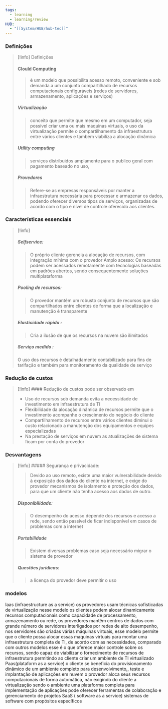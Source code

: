 ```yaml
---
tags:
  - learning
  - learning/review
HUB:
  - "[[System/HUB/hub-tec]]"
---
```

### Definições

>[!info] Definições
> #### Clould Computing
>> é um modelo que possibilita acesso remoto,  conveniente e sob demanda a um conjunto compartilhado de recursos computacionais configuráveis (redes de servidores, armazenamento, aplicações e serviços)
> ##### Virtualização 
>> conceito que permite que mesmo em um computador, seja possível criar uma ou mais maquinas virtuais, o uso da virtualização permite o compartilhamento da infraestrutura entre vários clientes e também viabiliza a alocação dinâmica
>##### Utility computing
>>  serviços distribuidos amplamente para o publico geral com pagamento baseado no uso, 
> ##### Provedores
>> Refere-se as empresas responsáveis por manter a infraestrutura necessária para processar e armazenar os dados, podendo oferecer diversos tipos de serviços, organizadas de acordo com o tipo e nível de controle oferecido aos clientes. 


### Características essenciais 

>[!info] 
>##### Selfservice: 
>>O próprio cliente gerencia a alocação de recursos, com integração mínima com o provedor Amplo acesso: Os recursos podem ser acessados remotamente com tecnologias baseadas em padrões abertos, sendo consequentemente soluções multiplataforma
>
> ##### Pooling de recursos:
>> O provedor mantém um robusto conjunto de recursos que são compartilhados entre clientes de forma que a localização e manutenção é transparente
> ##### Elasticidade rápida : 
>>Cria a ilusão de que os recursos na nuvem são ilimitados
> ##### Serviço medido : 
> O uso dos recursos é detalhadamente contabilizado para fins de tarifação e também para monitoramento da qualidade de serviço 

### Redução de custos 

>[!info] #### Redução de custos pode ser observado em
> - Uso de recursos sob demanda evita  a necessidade de investimento em infraestrutura de TI
> - Flexibilidade da alocação dinâmica de recursos permite que o investimento acompanhe o crescimento do negócio do cliente
> - Compartilhamento de recursos entre vários clientes diminui o custo relacionado a manutenção dos equipamentos e equipes especializadas
> - Na prestação de serviços em nuvem as atualizações de sistema ficam por conta do provedor 


### Desvantagens

>[!info] ##### Segurança e privacidade: 
>>Devido ao uso remoto, existe uma maior vulnerabilidade devido à exposição dos dados do cliente na internet, e exige do provedor mecanismos de isolamento e proteção dos dados, para que um cliente não tenha acesso aos dados de outro.
> ##### Disponibilidade: 
> > O desempenho do acesso depende dos recursos e acesso a rede, sendo então passível de ficar indisponível em casos de problemas com a internet
> ##### Portabilidade
>> Existem diversas problemas caso seja necessário migrar o sistema de provedor
> ##### Questões jurídicas: 
>>a licença do provedor deve permitir o uso


### modelos

Iaas (infraestructure as a service)
os provedores usam técnicas sofisticadas de virtualização
nesse modelo os clientes podem alocar dinamicamente recursos computacionais como capacidade de processamento, armazenamento ou rede, os provedores mantêm centros de dados com grande número de servidores interligados por redes de alto desempenho, nos servidores são criadas várias máquinas virtuais, esse modelo permite que o cliente possa alocar essas maquinas virtuais para montar uma infraestrutura completa de TI, de acordo com as necessidades,
comparado com outros modelos esse é o que oferece maior controle sobre os recursos, sendo capaz de viabilizar o fornecimento de recursos de infraestrutura permitindo ao cliente criar um ambiente de TI virtualizado
Paas(plataform as a service)
o cliente se beneficia do provisionamento dinâmico de um ambiente completo para desenvolvimento,, teste e implantação de aplicações em nuvem
o provedor aloca seus recursos computacionais de forma automática, não exigindo do cliente a virtualização
sendo o ambiente uma plataforma completa para implementação de aplicações
pode oferecer ferramentas de colaboração e gerenciamento de projetos
SaaS ( software as a service)
sistemas de software com propósitos específicos 